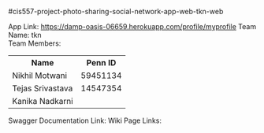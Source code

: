 #cis557-project-photo-sharing-social-network-app-web-tkn-web


App Link: https://damp-oasis-06659.herokuapp.com/profile/myprofile
Team Name: <web>tkn</web> <br>
Team Members: 
<table>
 <tr>
    <th>Name</th>
    <th>Penn ID</th>
 </tr>
 <tr>
    <td>Nikhil Motwani</td>
    <td>59451134</td>
   </tr>
 <tr>
    <td>Tejas Srivastava</td>
    <td>14547354</td>
  </tr>
  <tr>
    <td>Kanika Nadkarni</td>
    <td></td>
   </tr>
  </table>
  
  Swagger Documentation Link:
  Wiki Page Links:
  
